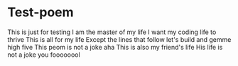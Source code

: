 # Test-poem
This is just for testing
I am the master of my life
I want my coding life to thrive
This is all for my life
Except the lines that follow
let's build and gemme high five
This peom is not a joke aha
This is also my friend's life
His life is not a joke you foooooool 
